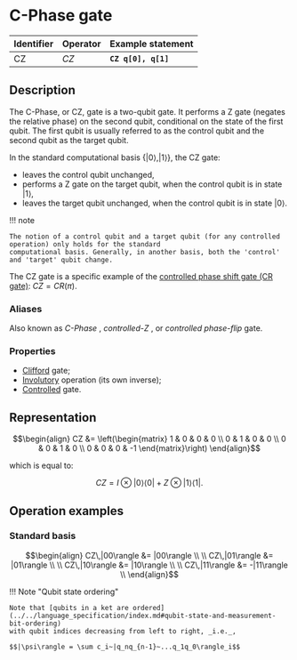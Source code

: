 # C-Phase gate

| Identifier | Operator | Example statement   |
|------------|----------|---------------------|
| CZ         | $CZ$     | **`CZ q[0], q[1]`** |

## Description

The C-Phase, or CZ, gate is a two-qubit gate.
It performs a Z gate (negates the relative phase) on the second qubit, conditional on the state of the first qubit.
The first qubit is usually referred to as the control qubit and the second qubit as the target qubit.

In the standard computational basis $\{ |0\rangle ,|1\rangle \}$, the CZ gate:

- leaves the control qubit unchanged,
- performs a Z gate on the target qubit, when the control qubit is in state $|1\rangle$,
- leaves the target qubit unchanged, when the control qubit is in state $|0\rangle$.

!!! note

    The notion of a control qubit and a target qubit (for any controlled operation) only holds for the standard
    computational basis. Generally, in another basis, both the 'control' and 'target' qubit change.

The CZ gate is a specific example of the [controlled phase shift gate (CR gate)](mq_CR.md):
$CZ = CR(\pi)$.

### Aliases

Also known as _C-Phase_ , _controlled-Z_ , or _controlled phase-flip_ gate.

### Properties

- [Clifford](https://en.wikipedia.org/wiki/Clifford_gates) gate; 
- [Involutory](https://en.wikipedia.org/wiki/Involutory_matrix) operation (its own inverse);
- [Controlled](https://en.wikipedia.org/wiki/Quantum_logic_gate#Controlled_gates) gate.

## Representation

$$\begin{align}
CZ &= \left(\begin{matrix}
1 & 0 & 0 &  0 \\
0 & 1 & 0 &  0 \\
0 & 0 & 1 &  0 \\
0 & 0 & 0 & -1 
\end{matrix}\right)
\end{align}$$

which is equal to:

$$CZ = I \otimes |0\rangle\langle 0| + Z \otimes |1\rangle\langle 1|.$$

## Operation examples

### Standard basis

$$\begin{align}
CZ\,|00\rangle &= |00\rangle \\
\\
CZ\,|01\rangle &= |01\rangle \\
\\
CZ\,|10\rangle &= |10\rangle \\
\\
CZ\,|11\rangle &= -|11\rangle \\
\end{align}$$

!!! Note "Qubit state ordering"

    Note that [qubits in a ket are ordered](../../language_specification/index.md#qubit-state-and-measurement-bit-ordering)
    with qubit indices decreasing from left to right, _i.e._,

    $$|\psi\rangle = \sum c_i~|q_nq_{n-1}~...q_1q_0\rangle_i$$
